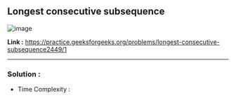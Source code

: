 ## Longest consecutive subsequence 

![image](https://user-images.githubusercontent.com/23376002/202886301-72000602-3130-45a9-94df-6769d57ef13b.png)


**Link :** https://practice.geeksforgeeks.org/problems/longest-consecutive-subsequence2449/1


-------------------------------------------------------------------------------------------------------------------------------------------------------


### Solution :

- Time Complexity :


